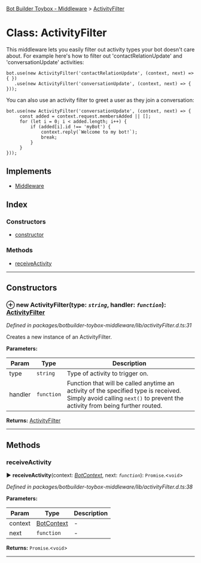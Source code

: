 [Bot Builder Toybox - Middleware](../README.md) > [ActivityFilter](../classes/botbuilder_toybox_middleware.activityfilter.md)



# Class: ActivityFilter


This middleware lets you easily filter out activity types your bot doesn't care about. For example here's how to filter out 'contactRelationUpdate' and 'conversationUpdate' activities:

    bot.use(new ActivityFilter('contactRelationUpdate', (context, next) => { })
       .use(new ActivityFilter('conversationUpdate', (context, next) => { }));

You can also use an activity filter to greet a user as they join a conversation:

    bot.use(new ActivityFilter('conversationUpdate', (context, next) => {
         const added = context.request.membersAdded || [];
         for (let i = 0; i < added.length; i++) {
             if (added[i].id !== 'myBot') {
                 context.reply(`Welcome to my bot!`);
                 break;
             }
         }
    }));

## Implements

* [Middleware]()

## Index

### Constructors

* [constructor](botbuilder_toybox_middleware.activityfilter.md#constructor)


### Methods

* [receiveActivity](botbuilder_toybox_middleware.activityfilter.md#receiveactivity)



---
## Constructors
<a id="constructor"></a>


### ⊕ **new ActivityFilter**(type: *`string`*, handler: *`function`*): [ActivityFilter](botbuilder_toybox_middleware.activityfilter.md)


*Defined in packages/botbuilder-toybox-middleware/lib/activityFilter.d.ts:31*



Creates a new instance of an ActivityFilter.


**Parameters:**

| Param | Type | Description |
| ------ | ------ | ------ |
| type | `string`   |  Type of activity to trigger on. |
| handler | `function`   |  Function that will be called anytime an activity of the specified type is received. Simply avoid calling `next()` to prevent the activity from being further routed. |





**Returns:** [ActivityFilter](botbuilder_toybox_middleware.activityfilter.md)

---


## Methods
<a id="receiveactivity"></a>

###  receiveActivity

► **receiveActivity**(context: *[BotContext]()*, next: *`function`*): `Promise`.<`void`>



*Defined in packages/botbuilder-toybox-middleware/lib/activityFilter.d.ts:38*



**Parameters:**

| Param | Type | Description |
| ------ | ------ | ------ |
| context | [BotContext]()   |  - |
| next | `function`   |  - |





**Returns:** `Promise`.<`void`>





___


